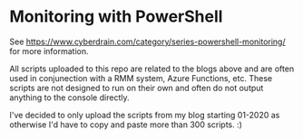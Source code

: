 # Monitoring with PowerShell
See https://www.cyberdrain.com/category/series-powershell-monitoring/ for more information.

All scripts uploaded to this repo are related to the blogs above and are often used in conjunection with a RMM system, Azure Functions, etc. These scripts are not designed to run on their own and often do not output anything to the console directly.

I've decided to only upload the scripts from my blog starting 01-2020 as otherwise I'd have to copy and paste more than 300 scripts. :)